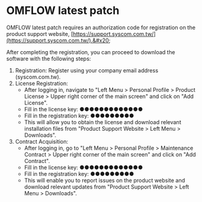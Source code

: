 # OMFLOW latest patch

OMFLOW latest patch requires an authorization code for registration on the product support website, [https://support.syscom.com.tw/](https://support.syscom.com.tw/).&#x20;

After completing the registration, you can proceed to download the software with the following steps:

1. Registration: Register using your company email address (syscom.com.tw).
2. License Registration:&#x20;
   * After logging in, navigate to "Left Menu > Personal Profile > Product License > Upper right corner of the main screen" and click on "Add License".&#x20;
   * Fill in the license key: ●●●●●●●●●●●●●&#x20;
   * Fill in the registration key: ●●●●●●●●●
   * This will allow you to obtain the license and download relevant installation files from "Product Support Website > Left Menu > Downloads".
3. Contract Acquisition:&#x20;
   * After logging in, go to "Left Menu > Personal Profile > Maintenance Contract > Upper right corner of the main screen" and click on "Add Contract".&#x20;
   * Fill in the license key: ●●●●●●●●●●●●●&#x20;
   * Fill in the registration key: ●●●●●●●●●
   * This will enable you to report issues on the product website and download relevant updates from "Product Support Website > Left Menu > Downloads".
